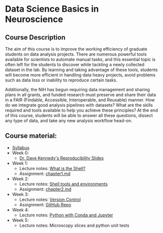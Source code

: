 # Data Science Basics in Neuroscience

## Course Description
The aim of this course is to improve the working efficiency of graduate students on data analysis projects. There are numerous powerful tools available for scientists to automate manual tasks, and this essential topic is often left for the students to discover while tackling a newly collected dataset in the lab. By learning and taking advantage of these tools, students will become more efficient in handling data heavy projects, avoid problems such as data loss or inability to reproduce certain tasks.

Additionally, the NIH has begun requiring data management and sharing plans in all grants, and funded research must preserve and share their data in a FAIR (Findable, Accessible, Interoperable, and Reusable) manner. How do we integrate good analysis pipelines with datasets? What are the skills required and tools available to help you achieve these principles? At the end of this course, students will be able to answer all these questions, dissect any type of data, and take any new analysis workflow head-on.

## Course material:
 - [Syllabus](https://wcm-datascibasics.github.io/syllabus.html)
 - Week 0:
	- [Dr. Dave Kennedy's Reproducibility Slides](https://docs.google.com/presentation/d/1GFlYtxlta0GoTW6yTlTKjn00hF-6U_VjCW5mkSmySto/edit?usp=sharing)
 - Week 1: 
	- Lecture notes: [What is the Shell?](https://axiezai.github.io/wcm_datasci_basics_01shell/)
	- Assignment: [chapter1.md](https://wcm-datascibasics.github.io/assignments/chapter1.html)
 - Week 2:
	- Lecture notes: [Shell tools and environments](https://axiezai.github.io/wcm_datasci_basics_02environment)
	- Assignment: [chapter2.md](https://wcm-datascibasics.github.io/assignments/chapter2.html)
 - Week 3:
	- Lecture notes: [Version Control](https://axiezai.github.io/wcm_datasci_basics_03git/)
	- Assignment: [GitHub Repo](https://github.com/WCM-datascibasics/version_control_assignment)
 - Week 4:
	- Lecture notes: [Python with Conda and Jupyter](https://github.com/axiezai/wcm_datasci_basics_04python)
 - Week 5:
	- Lecture notes: Microscopy slices and python unit tests

